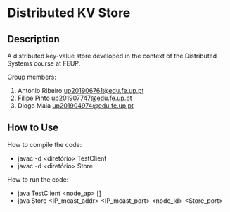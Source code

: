 # Distributed KV Store 


## Description

A distributed key-value store developed in the context of the Distributed Systems course at FEUP.

Group members:

1. António Ribeiro up201906761@edu.fe.up.pt
2. Filipe Pinto up201907747@edu.fe.up.pt
3. Diogo Maia  up201904974@edu.fe.up.pt 


## How to Use 

How to compile the code:

- javac -d <diretório> TestClient
- javac -d <diretório> Store

How to run the code:

- java TestClient <node_ap> <operation> [<opnd>]
- java Store <IP_mcast_addr> <IP_mcast_port> <node_id>  <Store_port>
